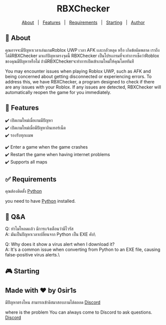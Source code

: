 <h1 align="center">RBXChecker</h1>
<p align="center">
  <a href="#about">About</a> &#xa0; | &#xa0; 
  <a href="#features">Features</a> &#xa0; | &#xa0;
  <a href="#requirements">Requirements</a> &#xa0; | &#xa0;
  <a href="#starting">Starting</a> &#xa0; | &#xa0;
  <a href="https://github.com/Teemo4621" target="_blank">Author</a>
</p>

## 📔 About ##
คุณอาจจะมีปัญหาเวลาเล่นเกมRoblox UWP เวลา AFK เเละกลัวหลุด หรือ เกิดข้อผิดพลาด เราถึงได้มีRBXChecker มาเเก้ปัญหาตรงจุดนี้
RBXChecker เป็นโปรเเกรมที่จะทำการเช็คว่าRoblox ของคุณมีปัญหาหรือไม่
ถ้ามีRBXCheckerจะทำการเปิดเข้าเกมใหม่ให้คุณโดยทันที

You may encounter issues when playing Roblox UWP, such as AFK and being concerned about getting disconnected or experiencing errors.
To address this, we have RBXChecker, a program designed to check if there are any issues with your Roblox. 
If any issues are detected, RBXChecker will automatically reopen the game for you immediately.

## 🚀 Features ##
:heavy_check_mark: เปิดเกมใหม่เมื่อเกมมีปัญหา\
:heavy_check_mark: เปิดเกมใหม่เมื่อมีปัญหาอินเทอร์เน็ต\
:heavy_check_mark: รองรับทุกเเมพ

:heavy_check_mark: Enter a game when the game crashes\
:heavy_check_mark: Restart the game when having internet problems\
:heavy_check_mark: Supports all maps

## ✅ Requirements ##
คุณต้องติดตั้ง [Python](https://www.python.org/downloads/)

you need to have [Python](https://www.python.org/downloads/) installed.

## 💢 Q&A ##
Q: ทำไมโหลดเเล้ว มีการเเจ้งเตือนว่ามีไวรัส\
A: มันเป็นปัญหาเวลาเปลี่ยนจาก Python เป็น EXE คับ\

Q: Why does it show a virus alert when I download it?\
A: It's a common issue when converting from Python to an EXE file, causing false-positive virus alerts.\

## 🎮 Starting ##

## Made with ❤️ by 0sir1s ##
มีปัญหาตรงไหน สามารถเข้าดิสมาสอบภามได้ตลอด [Discord](https://discord.gg/AFewuPNPy2)

where is the problem You can always come to Discord to ask questions. [Discord](https://discord.gg/AFewuPNPy2)
